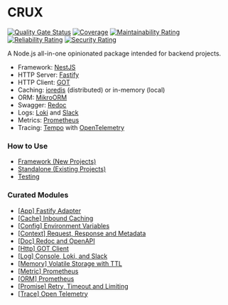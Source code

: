 # CRUX
[![Quality Gate Status](https://sonarcloud.io/api/project_badges/measure?project=crux&metric=alert_status)](https://sonarcloud.io/summary/new_code?id=crux)
[![Coverage](https://sonarcloud.io/api/project_badges/measure?project=crux&metric=coverage)](https://sonarcloud.io/summary/new_code?id=crux)
[![Maintainability Rating](https://sonarcloud.io/api/project_badges/measure?project=crux&metric=sqale_rating)](https://sonarcloud.io/summary/new_code?id=crux)
[![Reliability Rating](https://sonarcloud.io/api/project_badges/measure?project=crux&metric=reliability_rating)](https://sonarcloud.io/summary/new_code?id=crux)
[![Security Rating](https://sonarcloud.io/api/project_badges/measure?project=crux&metric=security_rating)](https://sonarcloud.io/summary/new_code?id=crux)

A Node.js all-in-one opinionated package intended for backend projects.

- Framework: [NestJS](https://docs.nestjs.com/)
- HTTP Server: [Fastify](https://www.fastify.io/docs/latest/)
- HTTP Client: [GOT](https://github.com/sindresorhus/got)
- Caching: [ioredis](https://www.npmjs.com/package/ioredis) (distributed) or in-memory (local)
- ORM: [MikroORM](https://mikro-orm.io/docs/installation)
- Swagger: [Redoc](https://github.com/mxarc/nestjs-redoc)
- Logs: [Loki](https://grafana.com/docs/loki/latest/api/) and [Slack](https://api.slack.com/messaging/webhooks)
- Metrics: [Prometheus](https://github.com/siimon/prom-client)
- Tracing: [Tempo](https://grafana.com/docs/tempo/latest/api_docs/) with [OpenTelemetry](https://github.com/open-telemetry/opentelemetry-js)


### How to Use

- [Framework (New Projects)](docs/usage/framework.md)
- [Standalone (Existing Projects)](docs/usage/standalone.md)
- [Testing](docs/usage/test.md)

### Curated Modules

- [\[App\] Fastify Adapter](docs/module/app.md)
- [\[Cache\] Inbound Caching](docs/module/cache.md)
- [\[Config\] Environment Variables](docs/module/config.md)
- [\[Context\] Request, Response and Metadata](docs/module/context.md)
- [\[Doc\] Redoc and OpenAPI](docs/module/doc.md)
- [\[Http\] GOT Client](docs/module/http.md)
- [\[Log\] Console, Loki, and Slack](docs/module/log.md)
- [\[Memory\] Volatile Storage with TTL](docs/module/memory.md)
- [\[Metric\] Prometheus](docs/module/metric.md)
- [\[ORM\] Prometheus](docs/module/orm.md)
- [\[Promise\] Retry, Timeout and Limiting](docs/module/promise.md)
- [\[Trace\] Open Telemetry](docs/module/trace.md)
